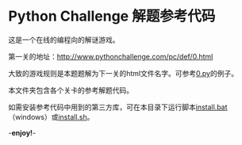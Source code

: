 # Python Challenge 解题参考代码

这是一个在线的编程向的解谜游戏。

第一关的地址：<http://www.pythonchallenge.com/pc/def/0.html>

大致的游戏规则是本题题解为下一关的html文件名字。可参考[0.py](./0.py)的例子。

本文件夹包含各个关卡的参考解题代码。

如需安装参考代码中用到的第三方库，可在本目录下运行脚本[install.bat](./install.bat)（windows）或[install.sh](./install.sh)。

-**enjoy!**-
